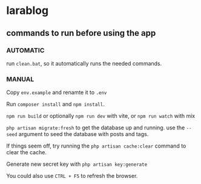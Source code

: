 # larablog

## commands to run before using the app

### AUTOMATIC

run `clean.bat`, so it automatically runs the needed commands.

### MANUAL

Copy `env.example` and renamte it to `.env`

Run `composer install` and `npm install`.

`npm run build` or optionally `npm run dev` with vite, or `npm run watch` with mix

`php artisan migrate:fresh` to get the database up and running. use the `--seed` argument to seed the database with posts and tags.

If things seem off, try running the `php artisan cache:clear` command to clear the cache.

Generate new secret key with `php artisan key:generate`

You could also use `CTRL + F5` to refresh the browser.
